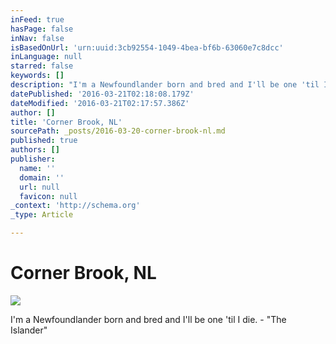 ```yaml
---
inFeed: true
hasPage: false
inNav: false
isBasedOnUrl: 'urn:uuid:3cb92554-1049-4bea-bf6b-63060e7c8dcc'
inLanguage: null
starred: false
keywords: []
description: "I'm a Newfoundlander born and bred and I'll be one 'til I die.\_- \"The Islander\"\_"
datePublished: '2016-03-21T02:18:08.179Z'
dateModified: '2016-03-21T02:17:57.386Z'
author: []
title: 'Corner Brook, NL'
sourcePath: _posts/2016-03-20-corner-brook-nl.md
published: true
authors: []
publisher:
  name: ''
  domain: ''
  url: null
  favicon: null
_context: 'http://schema.org'
_type: Article

---
```

# Corner Brook, NL
![](https://the-grid-user-content.s3-us-west-2.amazonaws.com/47a16558-593d-4180-8844-b69bb09a695c.png)

I'm a Newfoundlander born and bred and I'll be one 'til I die. - "The Islander"